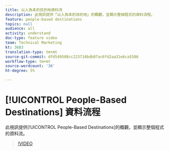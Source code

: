 ```yaml
---
title: 以人為本的目的地資料流
description: 此視訊提供「以人為本的目的地」的概觀，並顯示整個程式的資料流程。
feature: people-based destinations
topics: null
audience: all
activity: understand
doc-type: feature video
team: Technical Marketing
kt: 3683
translation-type: tm+mt
source-git-commit: dfd549508cc223714bdb07ac6fd2aa31e6ca5586
workflow-type: tm+mt
source-wordcount: '36'
ht-degree: 5%

---
```



# [!UICONTROL People-Based Destinations] 資料流程

此視訊提供[!UICONTROL People-Based Destinations]的概觀，並顯示整個程式的資料流。

>[!VIDEO](https://video.tv.adobe.com/v/28968/?quality=12)
